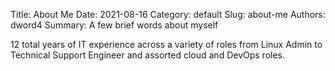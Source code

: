Title: About Me
Date: 2021-08-16
Category: default
Slug: about-me
Authors: dword4
Summary: A few brief words about myself

12 total years of IT experience across a variety of roles from Linux Admin to Technical Support Engineer and assorted cloud and DevOps roles.
